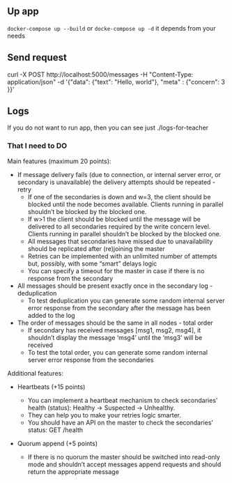 ## Up app
`docker-compose up --build` or `docke-compose up -d` it depends from your needs


## Send request
curl -X POST http://localhost:5000/messages -H "Content-Type: application/json" -d '{"data": {"text": "Hello, world"}, "meta" : {"concern": 3 }}'

## Logs
If you do not want to run app, then you can see just ./logs-for-teacher

### That I need to DO

Main features (maximum 20 points):
- If message delivery fails (due to connection, or internal server error, or secondary is unavailable) the delivery attempts should be repeated - retry
  - If one of the secondaries is down and w=3, the client should be blocked until the node becomes available. Clients running in parallel shouldn’t be blocked by the blocked one.
  - If w>1 the client should be blocked until the message will be delivered to all secondaries required by the write concern level. Clients running in parallel shouldn’t be blocked by the blocked one.
  - All messages that secondaries have missed due to unavailability should be replicated after (re)joining the master
  - Retries can be implemented with an unlimited number of attempts but, possibly, with some “smart” delays logic
  - You can specify a timeout for the master in case if there is no response from the secondary
- All messages should be present exactly once in the secondary log - deduplication
  - To test deduplication you can generate some random internal server error response from the secondary after the message has been added to the log
- The order of messages should be the same in all nodes - total order
  - If secondary has received messages [msg1, msg2, msg4], it shouldn’t display the message ‘msg4’ until the ‘msg3’ will be received
  - To test the total order, you can generate some random internal server error response from the secondaries

Additional features:
- Heartbeats (+15 points)
  - You can implement a heartbeat mechanism to check secondaries’ health (status): Healthy -> Suspected -> Unhealthy. 
  - They can help you to make your retries logic smarter.
  - You should have an API on the master to check the secondaries’ status: GET /health

- Quorum append (+5 points)
  - If there is no quorum the master should be switched into read-only mode and shouldn’t accept messages append requests and should return the appropriate message
